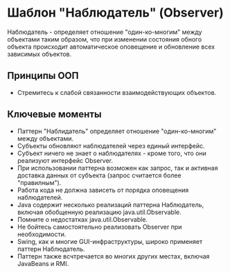 # Шаблон "Наблюдатель" (Observer)

Наблюдатель - определяет отношение "один-ко-многим" между объектами таким образом, что при изменении состояния обного объекта происходит автоматическое оповещение и обновление всех зависимых объектов.

## Принципы ООП

* Стремитесь к слабой связанности взаимодействующих объектов.

## Ключевые моменты

* Паттерн "Наблидатель" определяет отношение "один-ко-многим" между объектами.
* Субъекты обновляют наблюдателей через единый интерфейс.
* Субъект ничего не знает о наблюдателях - кроме того, что они реализуют интерфейс Observer.
* При использовании паттерна возможен как запрос, так и активная доставка данных от субъекта (запрос считается более "правилным").
* Работа кода не должна зависеть от порядка оповещения наблюдателей.
* Java содержит несколько реализаций паттерна Наблюдатель, включая обобщенную реализацию java.util.Observable.
* Помните о недостатках java.util.Observable.
* Не бойтесь самостоятельно реализовать Observer при необходимости.
* Swing, как и многие GUI-инфраструктуры, широко применяет паттерн Наблюдатель.
* Паттерн также всчтречается во многих других местах, включая JavaBeans и RMI.